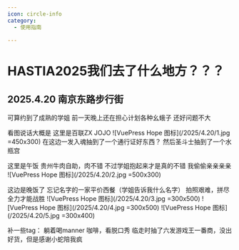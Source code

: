 ```yaml
---
icon: circle-info
category:
  - 使用指南

---
```


# HASTIA2025我们去了什么地方？？？

## 2025.4.20 南京东路步行街

可算约到了成熟的学姐
前一天晚上还在担心计划各种幺蛾子
还好问题不大

看图说话大概是
这里是百联ZX JOJO
![VuePress Hope 图标](/2025/4.20/1.jpg  =450x300)
在这边一发入魂抽到了一个通行证好东西？
然后圣斗士抽到了一个水瓶宫

这里是午饭
贵州牛肉自助，肉不错
不过学姐抱起来才是真的不错
我偷偷亲亲亲亲
![VuePress Hope 图标](/2025/4.20/2.jpg  =500x300)

这边是晚饭了
忘记名字的一家平价西餐（学姐告诉我什么名字）
拍照艰难，拼尽全力才能战胜
![VuePress Hope 图标](/2025/4.20/3.jpg  =300x500)
![VuePress Hope 图标](/2025/4.20/4.jpg  =300x500)
![VuePress Hope 图标](/2025/4.20/5.jpg  =300x400)

补一些tag：
躺着喝manner 咖啡，看脱口秀
临走时抽了六发游戏王一番商，没出好货，但是感谢小蛇陪我疯